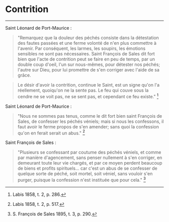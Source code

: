# Contrition

***

Saint Léonard de Port-Maurice :

> "Remarquez que la douleur des péchés consiste dans la détestation des fautes passées et une ferme volonté de n'en plus commettre à l'avenir. Par conséquent, les larmes, les soupirs, les émotions sensibles ne sont pas nécessaires. Saint François de Sales dit fort bien que l'acte de contrition peut se faire en peu de temps, par un double coup d'oeil, l'un sur nous-mêmes, pour détester nos péchés; l'autre sur Dieu, pour lui promettre de s'en corriger avec l'aide de sa grâce.

> Le désir d'avoir la contrition, continue le Saint, est un signe qu'on l'a réellement, quoiqu'on ne la sente pas. Le feu qui couve sous la cendre ne se voit pas, ne se sent pas, et cependant ce feu existe." [^1]

[^1]: Labis 1858, t. 2, p. 286.

Saint Léonard de Port-Maurice :

> "Nous ne sommes pas tenus, comme le dit fort bien saint François de Sales, de confesser les péchés véniels; mais si nous les confessons, il faut avoir le ferme propos de s'en amender; sans quoi la confession qu'on en ferait serait un abus." [^2]

[^2]: Labis 1858, t. 2, p. 517.

Saint François de Sales :

> "Plusieurs se confessant par coutume des péchés véniels, et comme par manière d'agencement, sans penser nullement à s'en corriger, en demeurant toute leur vie chargés, et par ce moyen perdent beaucoup de biens et profits spirituels... car c'est un abus de se confesser de quelque sorte de péché, soit mortel, soit véniel, sans vouloir s'en purger, puisque la confession n'est instituée que pour cela." [^3]

[^3]: S. François de Sales 1895, t. 3, p. 290.


